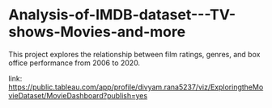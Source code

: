 # Analysis-of-IMDB-dataset---TV-shows-Movies-and-more
This project explores the relationship between film ratings, genres, and box office performance from 2006 to 2020.

link: https://public.tableau.com/app/profile/divyam.rana5237/viz/ExploringtheMovieDataset/MovieDashboard?publish=yes
